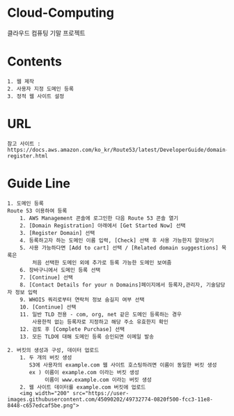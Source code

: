 # Cloud-Computing
클라우드 컴퓨팅 기말 프로젝트

# Contents
    1. 웹 제작
    2. 사용자 지정 도메인 등록
    3. 정적 웹 사이트 설정

# URL
    참고 사이트 : https://docs.aws.amazon.com/ko_kr/Route53/latest/DeveloperGuide/domain-register.html

# Guide Line
    1. 도메인 등록
    Route 53 이용하여 등록
        1. AWS Management 콘솔에 로그인한 다음 Route 53 콘솔 열기
        2. [Domain Registration] 아래에서 [Get Started Now] 선택
        3. [Register Domain] 선택
        4. 등록하고자 하는 도메인 이름 입력, [Check] 선택 후 사용 가능한지 알아보기
        5. 사용 가능하다면 [Add to cart] 선택 / [Related domain suggestions] 목록은
            처음 선택한 도메인 외에 추가로 등록 가능한 도메인 보여줌
        6. 장바구니에서 도메인 등록 선택
        7. [Continue] 선택
        8. [Contact Details for your n Domains]페이지에서 등록자,관리자, 기술담당자 정보 입력
        9. WHOIS 쿼리로부터 연락처 정보 숨길지 여부 선택
        10. [Continue] 선택
        11. 일반 TLD 전용 - com, org, net 같은 도메인 등록하는 경우
            사용한적 없는 등록자로 지정하고 해당 주소 유효한지 확인
        12. 검토 후 [Complete Purchase] 선택
        13. 모든 TLD에 대해 도메인 등록 승인되면 이메일 발송
    
    2. 버킷의 생성과 구성, 데이터 업로드
        1. 두 개의 버킷 생성
           S3에 사용자의 example.com 웹 사이트 호스팅하려면 이름이 동일한 버킷 생성
           ex ) 이름이 example.com 이라는 버킷 생성
                이름이 www.example.com 이라는 버킷 생성
        2. 웹 사이트 데이터를 example.com 버킷에 업로드
        <img width="200" src="https://user-images.githubusercontent.com/45090202/49732774-0820f500-fcc3-11e8-8448-c657edcaf5be.png">
